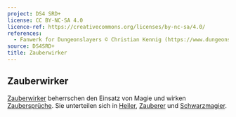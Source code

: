 ```yaml
---
project: DS4 SRD+
license: CC BY-NC-SA 4.0
licence-ref: https://creativecommons.org/licenses/by-nc-sa/4.0/
references: 
  - Fanwerk for Dungeonslayers © Christian Kennig (https://www.dungeonslayers.net/)
source: DS4SRD+
title: Zauberwirker
---
```


## Zauberwirker

[Zauberwirker](charaktere-klasse-zauberwirker.md) beherrschen den Einsatz von Magie und wirken [Zaubersprüche](zaubersprueche.md). Sie unterteilen sich in [Heiler](charaktere-klasse-heiler.md), [Zauberer](charaktere-klasse-zauberer.md) und [Schwarzmagier](charaktere-klasse-schwarzmagier.md).

